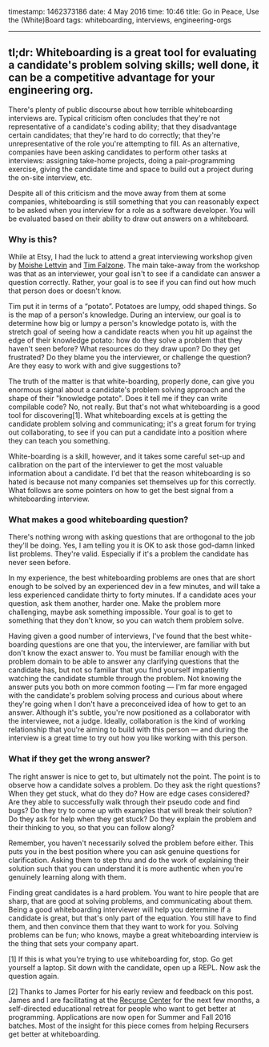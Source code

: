 timestamp: 1462373186
date: 4 May 2016
time: 10:46
title: Go in Peace, Use the (White)Board
tags: whiteboarding, interviews, engineering-orgs

---

## tl;dr: Whiteboarding is a great tool for evaluating a candidate's problem solving skills; well done, it can be a competitive advantage for your engineering org.

There's plenty of public discourse about how terrible whiteboarding interviews are.  Typical criticism often concludes that they're not representative of a candidate's coding ability; that they disadvantage certain candidates; that they're hard to do correctly; that they're unrepresentative of the role you're attempting to fill.  As an alternative, companies have been asking candidates to perform other tasks at interviews: assigning take-home projects, doing a pair-programming exercise, giving the candidate time and space to build out a project during the on-site interview, etc. 

Despite all of this criticism and the move away from them at some companies, whiteboarding is still something that you can reasonably expect to be asked when you interview for a role as a software developer.  You will be evaluated based on their ability to draw out answers on a whiteboard.

### Why is this?

While at Etsy, I had the luck to attend a great interviewing workshop given by [Moishe Lettvin](https://twitter.com/moishel) and [Tim Falzone](https://twitter.com/cardamaro).  The main take-away from the workshop was that as an interviewer, your goal isn't to see if a candidate can answer a question correctly. Rather, your goal is to see if you can find out how much that person does or doesn't know.  

Tim put it in terms of a “potato”.  Potatoes are lumpy, odd shaped things.  So is the map of a person's knowledge.  During an interview, our goal is to determine how big or lumpy a person's knowledge potato is, with the stretch goal of seeing how a candidate reacts when you hit up against the edge of their knowledge potato: how do they solve a problem that they haven't seen before?  What resources do they draw upon?  Do they get frustrated?  Do they blame you the interviewer, or challenge the question?  Are they easy to work with and give suggestions to?

The truth of the matter is that white-boarding, properly done, can give you enormous signal about a candidate's problem solving approach and the shape of their "knowledge potato".  Does it tell me if they can write compilable code?  No, not really.  But that's not what whiteboarding is a good tool for discovering[1].  What whiteboarding excels at is getting the candidate problem solving and communicating; it's a great forum for trying out collaborating, to see if you can put a candidate into a position where they can teach you something.

White-boarding is a skill, however, and it takes some careful set-up and calibration on the part of the interviewer to get the most valuable information about a candidate.  I'd bet that the reason whiteboarding is so hated is because not many companies set themselves up for this correctly.  What follows are some pointers on how to get the best signal from a whiteboarding interview.


### What makes a good whiteboarding question?

There's nothing wrong with asking questions that are orthogonal to the job they'll be doing.  Yes, I am telling you it is OK to ask those god-damn linked list problems.  They're valid.  Especially if it's a problem the candidate has never seen before.  

In my experience, the best whiteboarding problems are ones that are short enough to be solved by an experienced dev in a few minutes, and will take a less experienced candidate thirty to forty minutes.  If a candidate aces your question, ask them another, harder one.  Make the problem more challenging, maybe ask something impossible.  Your goal is to get to something that they don't know, so you can watch them problem solve.

Having given a good number of interviews, I've found that the best white-boarding questions are one that you, the interviewer, are familiar with but don't know the exact answer to.  You must be familiar enough with the problem domain to be able to answer any clarifying questions that the candidate has, but not so familiar that you find yourself impatiently watching the candidate stumble through the problem.  Not knowing the answer puts you both on more common footing — I'm far more engaged with the candidate's problem solving process and curious about where they're going when I don't have a preconceived idea of how to get to an answer.  Although it's subtle, you're now positioned as a collaborator with the interviewee, not a judge.  Ideally, collaboration is the kind of working relationship that you're aiming to build with this person — and during the interview is a great time to try out how you like working with this person.


### What if they get the wrong answer?

The right answer is nice to get to, but ultimately not the point.  The point is to observe how a candidate solves a problem.  Do they ask the right questions?  When they get stuck, what do they do?  How are edge cases considered?  Are they able to successfully walk through their pseudo code and find bugs?  Do they try to come up with examples that will break their solution?  Do they ask for help when they get stuck?  Do they explain the problem and their thinking to you, so that you can follow along?  

Remember, you haven't necessarily solved the problem before either.  This puts you in the best position where you can ask genuine questions for clarification.  Asking them to step thru and do the work of explaining their solution such that you can understand it is more authentic when you're genuinely learning along with them.


Finding great candidates is a hard problem.  You want to hire people that are sharp, that are good at solving problems, and communicating about them.  Being a good whiteboarding interviewer will help you determine if a candidate is great, but that's only part of the equation.  You still have to find them, and then convince them that they want to work for you.  Solving problems can be fun; who knows, maybe a great whiteboarding interview is the thing that sets your company apart.


[1] If this is what you're trying to use whiteboarding for, stop.  Go get yourself a laptop.  Sit down with the candidate, open up a REPL.  Now ask the question again.

[2] Thanks to James Porter for his early review and feedback on this post. James and I are facilitating at the [Recurse Center](https://www.recurse.com/) for the next few months, a self-directed educational retreat for people who want to get better at programming.  Applications are now open for Summer and Fall 2016 batches.  Most of the insight for this piece comes from helping Recursers get better at whiteboarding.
